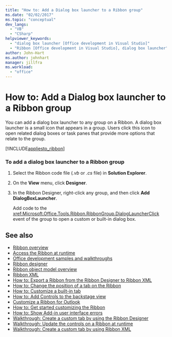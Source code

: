```yaml
---
title: "How to: Add a Dialog box launcher to a Ribbon group"
ms.date: "02/02/2017"
ms.topic: "conceptual"
dev_langs:
  - "VB"
  - "CSharp"
helpviewer_keywords:
  - "dialog box launcher [Office development in Visual Studio]"
  - "Ribbon [Office development in Visual Studio], dialog box launcher"
author: John-Hart
ms.author: johnhart
manager: jillfra
ms.workload:
  - "office"
---
```

# How to: Add a Dialog box launcher to a Ribbon group
  You can add a dialog box launcher to any group on a Ribbon. A dialog box launcher is a small icon that appears in a group. Users click this icon to open related dialog boxes or task panes that provide more options that relate to the group.

 [!INCLUDE[appliesto_ribbon](../vsto/includes/appliesto-ribbon-md.md)]

### To add a dialog box launcher to a Ribbon group

1. Select the Ribbon code file (*.vb* or *.cs* file) in **Solution Explorer**.

2. On the **View** menu, click **Designer**.

3. In the Ribbon Designer, right-click any group, and then click **Add DialogBoxLauncher**.

     Add code to the <xref:Microsoft.Office.Tools.Ribbon.RibbonGroup.DialogLauncherClick> event of the group to open a custom or built-in dialog box.

## See also
- [Ribbon overview](../vsto/ribbon-overview.md)
- [Access the Ribbon at runtime](../vsto/accessing-the-ribbon-at-run-time.md)
- [Office development samples and walkthroughs](../vsto/office-development-samples-and-walkthroughs.md)
- [Ribbon designer](../vsto/ribbon-designer.md)
- [Ribbon object model overview](../vsto/ribbon-object-model-overview.md)
- [Ribbon XML](../vsto/ribbon-xml.md)
- [How to: Export a Ribbon from the Ribbon Designer to Ribbon XML](../vsto/how-to-export-a-ribbon-from-the-ribbon-designer-to-ribbon-xml.md)
- [How to: Change the position of a tab on the Ribbon](../vsto/how-to-change-the-position-of-a-tab-on-the-ribbon.md)
- [How to: Customize a built-in tab](../vsto/how-to-customize-a-built-in-tab.md)
- [How to: Add Controls to the backstage view](../vsto/how-to-add-controls-to-the-backstage-view.md)
- [Customize a Ribbon for Outlook](../vsto/customizing-a-ribbon-for-outlook.md)
- [How to: Get started customizing the Ribbon](../vsto/how-to-get-started-customizing-the-ribbon.md)
- [How to: Show Add-in user interface errors](../vsto/how-to-show-add-in-user-interface-errors.md)
- [Walkthrough: Create a custom tab by using the Ribbon Designer](../vsto/walkthrough-creating-a-custom-tab-by-using-the-ribbon-designer.md)
- [Walkthrough: Update the controls on a Ribbon at runtime](../vsto/walkthrough-updating-the-controls-on-a-ribbon-at-run-time.md)
- [Walkthrough: Create a custom tab by using Ribbon XML](../vsto/walkthrough-creating-a-custom-tab-by-using-ribbon-xml.md)
